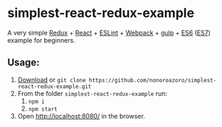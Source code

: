 # simplest-react-redux-example

A very simple [Redux](https://github.com/rackt/redux) + [React](https://facebook.github.io/react/) + [ESLint](http://eslint.org/) + [Webpack](https://webpack.github.io/) + [gulp](http://gulpjs.com/) + [ES6](https://babeljs.io/docs/learn-es2015/) ([ES7](http://babeljs.io/docs/plugins/preset-stage-1/)) example for beginners.

## Usage:

1. [Download](https://github.com/nonoroazoro/simplest-react-redux-example/archive/master.zip) or `git clone https://github.com/nonoroazoro/simplest-react-redux-example.git`
2. From the folder `simplest-react-redux-example` run:
      1.  `npm i`
      2.  `npm start`
3. Open [http://localhost:8080/](http://localhost:8080/) in the browser.

